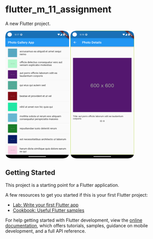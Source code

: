 # flutter_m_11_assignment

A new Flutter project.

<img src="https://github.com/nazimfeni/flutter_m_11_assignment/blob/master/screenshot/screen1.png" width="200" height="400" alt="Potrait image">
<img src="https://github.com/nazimfeni/flutter_m_11_assignment/blob/master/screenshot/screen2.png" width="200" height="400" alt="Potrait image">

## Getting Started

This project is a starting point for a Flutter application.

A few resources to get you started if this is your first Flutter project:

- [Lab: Write your first Flutter app](https://docs.flutter.dev/get-started/codelab)
- [Cookbook: Useful Flutter samples](https://docs.flutter.dev/cookbook)

For help getting started with Flutter development, view the
[online documentation](https://docs.flutter.dev/), which offers tutorials,
samples, guidance on mobile development, and a full API reference.
